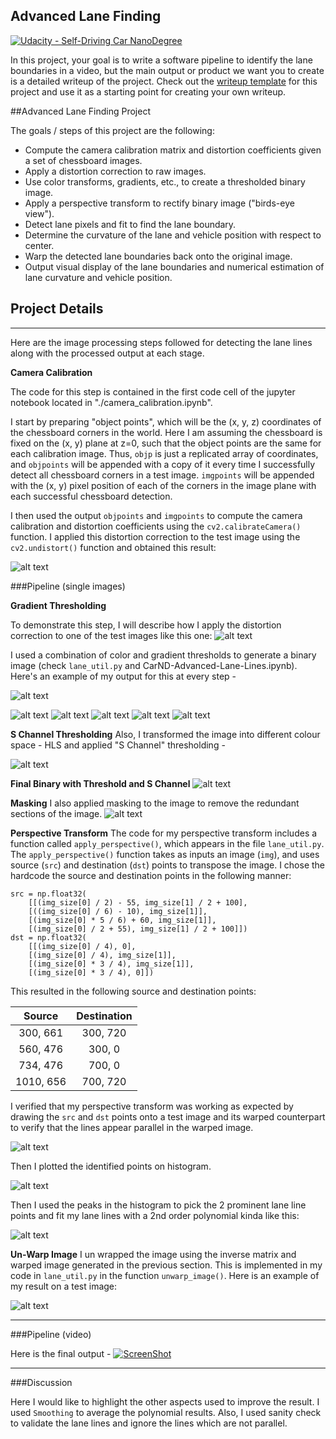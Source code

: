 ## Advanced Lane Finding
[![Udacity - Self-Driving Car NanoDegree](https://s3.amazonaws.com/udacity-sdc/github/shield-carnd.svg)](http://www.udacity.com/drive)

In this project, your goal is to write a software pipeline to identify the lane boundaries in a video, but the main output or product we want you to create is a detailed writeup of the project.  Check out the [writeup template](https://github.com/udacity/CarND-Advanced-Lane-Lines/blob/master/writeup_template.md) for this project and use it as a starting point for creating your own writeup.  

##Advanced Lane Finding Project

The goals / steps of this project are the following:

* Compute the camera calibration matrix and distortion coefficients given a set of chessboard images.
* Apply a distortion correction to raw images.
* Use color transforms, gradients, etc., to create a thresholded binary image.
* Apply a perspective transform to rectify binary image ("birds-eye view").
* Detect lane pixels and fit to find the lane boundary.
* Determine the curvature of the lane and vehicle position with respect to center.
* Warp the detected lane boundaries back onto the original image.
* Output visual display of the lane boundaries and numerical estimation of lane curvature and vehicle position.

[image0]: ./output_images/chessboard.png "Chessboard"
[image1]: ./output_images/un-distort.png "Undistorted"
[image2]: ./output_images/thresh-gradient-x.png "Threshold X Gradient"
[image3]: ./output_images/thresh-gradient-y.png "Threshold X Gradient"
[image4]: ./output_images/mag-gradient.png "Magnitude Gradient"
[image5]: ./output_images/direction-gradient.png "Direction Gradient"
[image6]: ./output_images/combined-gradient.png "Combined Gradient"
[image7]: ./output_images/color-binary.png "Color Gradient"
[image8]: ./output_images/s-binary.png "S Binary"
[image9]: ./output_images/final-binary.png "Final Binary with Threshold and S Channel"
[image10]: ./output_images/masked.png "Masking"
[image11]: ./output_images/perspective.png "Perspective Transform"
[image12]: ./output_images/histogram.png "Histogram"
[image13]: ./output_images/lane-detect.png "Lane Detection"
[image14]: ./output_images/final-output.png "Final Warpped Image"
[video15]: ./project_video_output.mp4 "Video"

## Project Details

---
Here are the image processing steps followed for detecting the lane lines along with the processed output at each stage.

**Camera Calibration**

The code for this step is contained in the first code cell of the jupyter notebook located in "./camera_calibration.ipynb".  

I start by preparing "object points", which will be the (x, y, z) coordinates of the chessboard corners in the world. Here I am assuming the chessboard is fixed on the (x, y) plane at z=0, such that the object points are the same for each calibration image.  Thus, `objp` is just a replicated array of coordinates, and `objpoints` will be appended with a copy of it every time I successfully detect all chessboard corners in a test image.  `imgpoints` will be appended with the (x, y) pixel position of each of the corners in the image plane with each successful chessboard detection.  

I then used the output `objpoints` and `imgpoints` to compute the camera calibration and distortion coefficients using the `cv2.calibrateCamera()` function.  I applied this distortion correction to the test image using the `cv2.undistort()` function and obtained this result: 

![alt text][image0]

###Pipeline (single images)

**Gradient Thresholding**

To demonstrate this step, I will describe how I apply the distortion correction to one of the test images like this one:
![alt text][image1]

I used a combination of color and gradient thresholds to generate a binary image (check `lane_util.py` and CarND-Advanced-Lane-Lines.ipynb).  
Here's an example of my output for this at every step - 

![alt text][image2]

![alt text][image3]
![alt text][image4]
![alt text][image5]
![alt text][image6]
![alt text][image7]

**S Channel Thresholding**
Also, I transformed the image into different colour space - HLS and applied "S Channel" thresholding - 

![alt text][image8]

**Final Binary with Threshold and S Channel**
![alt text][image9]

**Masking**
I also applied masking to the image to remove the redundant sections of the image.
![alt text][image10]

**Perspective Transform**
The code for my perspective transform includes a function called `apply_perspective()`, which appears in the file `lane_util.py`.  The `apply_perspective()` function takes as inputs an image (`img`), and uses source (`src`) and destination (`dst`) points to transpose the image.  I chose the hardcode the source and destination points in the following manner:

```
src = np.float32(
    [[(img_size[0] / 2) - 55, img_size[1] / 2 + 100],
    [((img_size[0] / 6) - 10), img_size[1]],
    [(img_size[0] * 5 / 6) + 60, img_size[1]],
    [(img_size[0] / 2 + 55), img_size[1] / 2 + 100]])
dst = np.float32(
    [[(img_size[0] / 4), 0],
    [(img_size[0] / 4), img_size[1]],
    [(img_size[0] * 3 / 4), img_size[1]],
    [(img_size[0] * 3 / 4), 0]])

```
This resulted in the following source and destination points:

| Source        | Destination   | 
|:-------------:|:-------------:| 
| 300, 661      | 300, 720        | 
| 560, 476      | 300, 0      |
| 734, 476     | 700, 0      |
| 1010, 656      | 700, 720        |

I verified that my perspective transform was working as expected by drawing the `src` and `dst` points onto a test image and its warped counterpart to verify that the lines appear parallel in the warped image.

![alt text][image11]

Then I plotted the identified points on histogram.

![alt text][image12]

Then I used the peaks in the histogram to pick the 2 prominent lane line points and fit my lane lines with a 2nd order polynomial kinda like this:

![alt text][image13]

**Un-Warp Image**
I un wrapped the image using the inverse matrix and warped image generated in the previous section. This is implemented in my code in `lane_util.py` in the function `unwarp_image()`.  Here is an example of my result on a test image:

![alt text][image14]

---

###Pipeline (video)

Here is the final output - 
[![ScreenShot](./output_images/youtube.png)](https://youtu.be/65vijWMcGMc)

---

###Discussion

Here I would like to highlight the other aspects used to improve the result. I used `Smoothing` to average the polynomial results. Also, I used sanity check to validate the lane lines and ignore the lines which are not parallel. 
